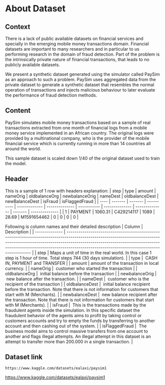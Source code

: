 # About Dataset

## Context
There is a lack of public available datasets on financial services and specially in the emerging mobile money transactions domain. Financial datasets are important to many researchers and in particular to us performing research in the domain of fraud detection. Part of the problem is the intrinsically private nature of financial transactions, that leads to no publicly available datasets.

We present a synthetic dataset generated using the simulator called PaySim as an approach to such a problem. PaySim uses aggregated data from the private dataset to generate a synthetic dataset that resembles the normal operation of transactions and injects malicious behaviour to later evaluate the performance of fraud detection methods.

## Content
PaySim simulates mobile money transactions based on a sample of real transactions extracted from one month of financial logs from a mobile money service implemented in an African country. The original logs were provided by a multinational company, who is the provider of the mobile financial service which is currently running in more than 14 countries all around the world.

This sample dataset is scaled down 1/40 of the original dataset used to train the model.

## Header
This is a sample of 1 row with headers explanation:
| step | type    | amount  | nameOrig   | oldbalanceOrg | newbalanceOrig | nameDest    | oldbalanceDest | newBalanceDest | isFraud | isFlaggedFraud |
| ---- | ------- | ------- | ---------- | ------------- | -------------- | ----------- | -------------- | -------------- | ------- | -------------- |
| 1    | PAYMENT | 1060.31 | C429214117 | 1089          | 28.69          | M1591654462 | 0              | 0              | 0       | 0              |


Following is column names and their detailed description
| Column         | Description                                                                                                                                                                                     |
| -------------- | ------------------------------------------------------------------------------------------------------------------------------------------------------------------------------------------------------------------------------------------------------------------------------------------------------ |
| step           | Maps a unit of time in the real world. In this case 1 step is 1 hour of time. Total steps 744 (30 days simulation).                                                                                                                                                                                    |
| type           |  CASH IN, PAYMENT and TRANSFER                                                                                                                                                                                                                                                                         |
| amount         | amount of the transaction in local currency.                                                                                                                                                                                                                                                           |
| nameOrig       |  customer who started the transaction                                                                                                                                                                                                                                                                  |
| oldbalanceOrg  |  initial balance before the transaction                                                                                                                                                                                                                                                                |
| newbalanceOrig |  new balance after the transaction.                                                                                                                                                                                                                                                                    |
| nameDest       |  customer who is the recipient of the transaction                                                                                                                                                                                                                                                      |
| oldbalanceDest |  initial balance recipient before the transaction. Note that there is not information for customers that start with M (Merchants).                                                                                                                                                                     |
| newbalanceDest |  new balance recipient after the transaction. Note that there is not information for customers that start with M (Merchants).                                                                                                                                                                          |
| isFraud        |  This is the transactions made by the fraudulent agents inside the simulation. In this specific dataset the fraudulent behavior of the agents aims to profit by taking control or customers accounts and try to empty the funds by transferring to another account and then cashing out of the system. |
| isFlaggedFraud |  The business model aims to control massive transfers from one account to another and flags illegal attempts. An illegal attempt in this dataset is an attempt to transfer more than 200.000 in a single transaction.                                                                                  |


## Dataset link
```
https://www.kaggle.com/datasets/ealaxi/paysim1
```
https://www.kaggle.com/datasets/ealaxi/paysim1
